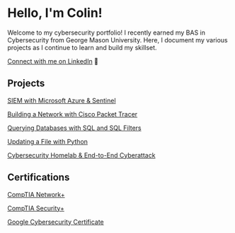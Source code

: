 # Hello, I'm Colin!

Welcome to my cybersecurity portfolio! I recently earned my BAS in Cybersecurity from George Mason University. Here, I document my various projects as I continue to learn and build my skillset.

[Connect with me on LinkedIn](https://www.linkedin.com/in/cmo2901/) 🔗

## Projects

<a href="https://github.com/cmo2901/SIEM-Lab">SIEM with Microsoft Azure & Sentinel</a>

<a href="https://github.com/cmo2901/networklab">Building a Network with Cisco Packet Tracer</a>

<a href="https://github.com/cmo2901/SQL-Lab">Querying Databases with SQL and SQL Filters</a>

<a href="https://github.com/cmo2901/python-lab">Updating a File with Python</a>

<a href="https://github.com/cmo2901/cyber-homelab">Cybersecurity Homelab & End-to-End Cyberattack</a>

## Certifications

<a href="https://www.credly.com/badges/03d46f1a-9b2b-4f51-9c2d-f1f8b809c435/linked_in?t=snzbm0">CompTIA Network+</a>

<a href="https://www.credly.com/badges/cdfcb845-38a3-442a-b77d-84b6dc45a89d/linked_in">CompTIA Security+</a>

<a href="https://www.credly.com/badges/499e9e03-3864-4ae1-b6c1-b8b216013c23">Google Cybersecurity Certificate</a>

